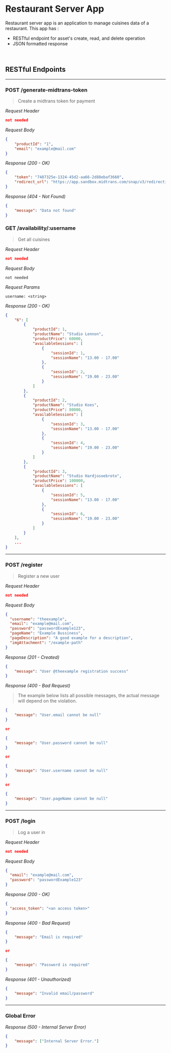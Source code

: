 # Restaurant Server App
Restaurant server app is an application to manage cuisines data of a restaurant. This app has : 
* RESTful endpoint for asset's create, read, and delete operation
* JSON formatted response

&nbsp;

## RESTful Endpoints
---
### POST /generate-midtrans-token

> Create a midtrans token for payment

_Request Header_
```json
not needed
```

_Request Body_
```json
{
    "productId": "1",
    "email": "example@mail.com"
}
```

_Response (200 - OK)_
```json
{
    "token": "7487325e-1324-45d2-aa66-2d88ebaf3660",
    "redirect_url": "https://app.sandbox.midtrans.com/snap/v3/redirection/7487325e-1324-45d2-aa66-2d88ebaf3660"
}
```

_Response (404 - Not Found)_
```json
{
    "message": "Data not found"
}
```

### GET /availability/:username

> Get all cuisines

_Request Header_
```json
not needed
```

_Request Body_
```
not needed
```

_Request Params_
```
username: <string>
```

_Response (200 - OK)_
```json
{
    "6": [
        {
            "productId": 1,
            "productName": "Studio Lennon",
            "productPrice": 60000,
            "availableSessions": [
                {
                    "sessionId": 1,
                    "sessionName": "13.00 - 17.00"
                },
                {
                    "sessionId": 2,
                    "sessionName": "19.00 - 23.00"
                }
            ]
        },
        {
            "productId": 2,
            "productName": "Studio Koes",
            "productPrice": 80000,
            "availableSessions": [
                {
                    "sessionId": 3,
                    "sessionName": "13.00 - 17.00"
                },
                {
                    "sessionId": 4,
                    "sessionName": "19.00 - 23.00"
                }
            ]
        },
        {
            "productId": 3,
            "productName": "Studio Hardjosoebroto",
            "productPrice": 100000,
            "availableSessions": [
                {
                    "sessionId": 5,
                    "sessionName": "13.00 - 17.00"
                },
                {
                    "sessionId": 6,
                    "sessionName": "19.00 - 23.00"
                }
            ]
        }
    ],
    ...
}
```

---
### POST /register

> Register a new user

_Request Header_
```json
not needed
```

_Request Body_
```json
{
  "username": "theexample",
  "email": "example@mail.com",
  "password": "passwordExample123",
  "pageName": "Example Bussiness",
  "pageDescription": "A good example for a description",
  "imgAttachment": "/example-path"
}
```

_Response (201 - Created)_
```json
{
    "message": "User @theexample registration success"
}
```

_Response (400 - Bad Request)_
> The example below lists all possible messages, the actual message will depend on the violation.
```json
{
    "message": "User.email cannot be null"
}

or

{
    "message": "User.password cannot be null"
}

or

{
    "message": "User.username cannot be null"
}

or

{
    "message": "User.pageName cannot be null"
}


```
---
### POST /login

> Log a user in

_Request Header_
```json
not needed
```

_Request Body_
```json
{
  "email": "example@mail.com",
  "password": "passwordExample123"
}
```

_Response (200 - OK)_
```json
{
  "access_token": "<an access token>"
}
```

_Response (400 - Bad Request)_
```json
{
    "message": "Email is required"
}

or

{
    "message": "Password is required"
}
```

_Response (401 - Unauthorized)_
```json
{
    "message": "Invalid email/password"
}
```

---
### Global Error
_Response (500 - Internal Server Error)_
```json
{
    "message": ["Internal Server Error."]
}
```